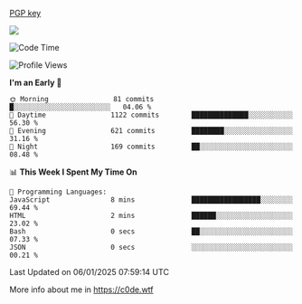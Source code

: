 [PGP key](https://c0de.wtf/urwq.asc)

<a href="https://wakatime.com"><img src="https://wakatime.com/share/@c0dezin/b7f18a7c-ab3a-40b8-8bc7-b1b7bf71f1d6.svg" /></a>

<!--START_SECTION:waka-->
![Code Time](http://img.shields.io/badge/Code%20Time-161%20hrs%2041%20mins-blue)

![Profile Views](http://img.shields.io/badge/Profile%20Views-0-blue)

**I'm an Early 🐤** 

```text
🌞 Morning                81 commits          █░░░░░░░░░░░░░░░░░░░░░░░░   04.06 % 
🌆 Daytime                1122 commits        ██████████████░░░░░░░░░░░   56.30 % 
🌃 Evening                621 commits         ████████░░░░░░░░░░░░░░░░░   31.16 % 
🌙 Night                  169 commits         ██░░░░░░░░░░░░░░░░░░░░░░░   08.48 % 
```


📊 **This Week I Spent My Time On** 

```text
💬 Programming Languages: 
JavaScript               8 mins              █████████████████░░░░░░░░   69.44 % 
HTML                     2 mins              ██████░░░░░░░░░░░░░░░░░░░   23.02 % 
Bash                     0 secs              ██░░░░░░░░░░░░░░░░░░░░░░░   07.33 % 
JSON                     0 secs              ░░░░░░░░░░░░░░░░░░░░░░░░░   00.21 % 
```


 Last Updated on 06/01/2025 07:59:14 UTC
<!--END_SECTION:waka-->

More info about me in https://c0de.wtf

